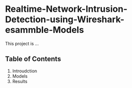 # Realtime-Network-Intrusion-Detection-using-Wireshark-esammble-Models
This project is ...


## Table of Contents
1. Introudction
2. Models
3. Results
